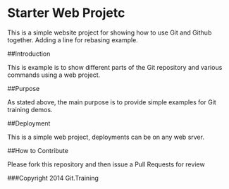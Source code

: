 # Starter Web Projetc

This is a simple website project for showing how to use Git and Github together. Adding a line for rebasing example.

##Introduction

This is example is to show different parts of the Git repository and various commands using a web project.

##Purpose

As stated above, the main purpose is to provide simple examples for Git training demos.

##Deployment 

This is a simple web project, deployments can be on any web srver.

##How to Contribute

Please fork this repository and then issue a Pull Requests for review

###Copyright
2014 Git.Training